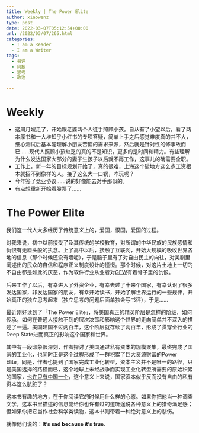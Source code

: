 ```yaml
---
title: Weekly | The Power Elite
author: xiaowenz
type: post
date: 2022-03-07T05:12:54+00:00
url: /2022/03/07/265.html
categories:
  - I am a Reader
  - I am a Writer
tags:
  - 书评
  - 周报
  - 思考
  - 政治

---
```

# **Weekly**

  * 这周月嫂走了，开始跟老婆两个人徒手照顾小孩。自从有了小望以后，看了两本厚书和一大堆知乎小红书的专项答疑，简单上手之后感觉难度真的并不大，细心测试后基本能理解小朋友苦恼的需求来源，然后就是针对性的修事故而已……现代人照顾小孩缺乏的真的不是知识，更多的是时间和精力。有些理解为什么发达国家大部分的妻子生孩子以后就不再工作，这事儿的确需要全职。
  * 工作上，新一年的目标规划开始了，真的很难，上海这个破地方这么点工资根本就招不到像样的人。接了这么大一口锅，咋玩呢？
  * 今年签了竞业协议……说的好像能去对手那似的。
  * 有点想重新开始看股票了……

# **The Power Elite**

我们这一代人大多经历了传统意义上的，爱国，恨国，爱国的过程。

对我来说，初中以前接受了及其传统的学校教育，对所谓的中华民族的民族感情和仇恨有无厘头般的执念。上了高中以后，接触了互联网，开始大规模的吸收世界各地的信息（那个时候还没有墙呢），于是脑子里有了对自由民主的向往，对美剧里阐述出的民众的自信和程序正义制度设计的憧憬。那个时候，对这片土地上一切的不自由都是如此的厌恶，作为软件行业从业者对[GFW][1]有着骨子里的仇恨。

后来工作了以后，有幸进入了外资企业，有幸去过了十来个国家，有幸认识了很多发达国家，非发达国家的朋友，有幸开始读书，开始了解世界运行的一些规律，开始真正的独立思考起来（独立思考的问题后面单独会写书评），于是……

最近刚好读到了「The Power Elite」，将美国真正的精英阶层是怎样的阶级，如何传承，如何在普通人接触不到的层次决策和影响这个世界的走向简单并不深入的描述了一遍。美国建国不过两百年，这个阶层就存续了两百年，形成了贯穿全行业的Deep State进而真正的影响这个国家和世界。

其中有一段印象很深刻，作者探讨了美国通过私有资本的规模聚集，最终完成了国家的工业化，也同时正是这个过程形成了一群积累了巨大资源财富的Power Elite。同是，作者也提到了国家完成工业化转型，资本主义并不是唯一的路径，只是美国选择的路径而已，这个地球上未经战争而实现工业化转型所需要的原始积累的国家，[也许只有中国一个][2]，这个意义上来说，国家资本似乎反而没有自由的私有资本这么肮脏了？

这本书有趣的地方，在于你阅读它的时候用什么样的心态。如果你把他当一种调查文学，这本书里描述的信息能给你也许有过的道听途说各种意义上的猎奇满足感；但如果你把它当作社会科学类读物，这本书则带着一种绝对意义上的悲伤。

就像他们说的：**It’s sad because it’s true**.

 [1]: https://www.xiaowenz.com/2021/03/03/92.html
 [2]: https://www.xiaowenz.com/2021/01/23/86.html